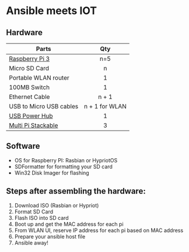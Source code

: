 # Ansible meets IOT

## Hardware
| Parts        | Qty           | 
| ------------- |:-------------:|
| [Raspberry Pi 3](http://au.element14.com/buy-raspberry-pi?rd=raspberry+pi+3)|n=5|
| Micro SD Card      | n      | 
| Portable WLAN router | 1     |
| 100MB Switch | 1      |
| Ethernet Cable | n + 1|
| USB to Micro USB cables | n + 1 for WLAN |
| [USB Power Hub](https://www.cablegeek.com.au/shop/power/desktop-chargers/anker-powerport-6-port-60w-usb-charger-au-version/?attribute_pa_colour=black&attribute_pa_packaging-type=premium&gclid=CjwKEAjwpdnJBRC4hcTFtc6fwEkSJABwupNi1fitDS8tOdTiM_sb5RR-esVWkm5S3d-c7vW3M_scjBoCRTfw_wcB) | 1 |
| [Multi Pi Stackable](https://www.modmypi.com/raspberry-pi/cases/multi-pi-stacker/multi-pi-stackable-raspberry-pi-case/) | 3 | 

## Software
- OS for Raspberry PI: Rasbian or HypriotOS
- SDFormatter for formatting your SD card
- Win32 Disk Imager for flashing

## Steps after assembling the hardware:
1. Download ISO (Rasbian or Hypriot)
2. Format SD Card
3. Flash ISO into SD card
4. Boot up and get the MAC address for each pi
5. From WLAN UI, reserve IP address for each pi based on MAC address
6. Prepare your ansible host file
7. Ansible away!
